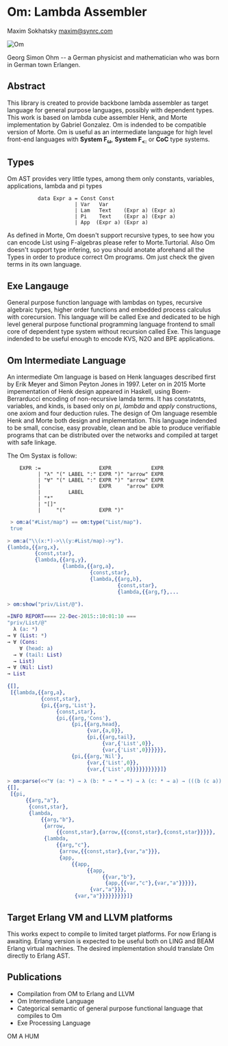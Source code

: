 Om: Lambda Assembler
====================

Maxim Sokhatsky maxim@synrc.com

![Om](http://upload.wikimedia.org/wikipedia/commons/thumb/2/2a/Georg_Simon_Ohm3.jpg/200px-Georg_Simon_Ohm3.jpg)

Georg Simon Ohm -- a German physicist and mathematician who was born in German town Erlangen.

Abstract
--------

This library is created to provide backbone lambda assembler as target language for
general purpose languages, possibly with dependent types. This work is based on lambda
cube assembler Henk, and Morte implementation by Gabriel Gonzalez. Om is indended
to be compatible version of Morte. Om is useful as an intermediate language for
high level front-end languages with <b>System F<sub>ω<sub></b>, <b>System F<sub>&lt;:</sub></b> or
<b>CoC</b> type systems.

Types
-----

Om AST provides very little types, among them only constants, variables, applications, lambda and pi types

```
          data Expr a = Const Const
                      | Var   Var
                      | Lam   Text    (Expr a) (Expr a)
                      | Pi    Text    (Expr a) (Expr a)
                      | App  (Expr a) (Expr a)
```

As defined in Morte, Om doesn't support recursive types, to see how you can encode List
using F-algebras please refer to Morte.Turtorial. Also Om doesn't support type infering,
so you should anotate aforehand all the Types in order to produce correct Om programs.
Om just check the given terms in its own language.


Exe Langauge
------------

   General purpose function language with lambdas on types, recursive algebraic types,
   higher order functions and embedded process calculus with corecursion. This language will be called
   Exe and dedicated to be high level general purpose functional programming language frontend to small core
   of dependent type system without recursion called Exe. This language indended to be useful
   enough to encode KVS, N2O and BPE applications.

Om Intermediate Language
------------------------

   An intermediate Om language is based on Henk languages described first
   by Erik Meyer and Simon Peyton Jones in 1997. Leter on in 2015 Morte impementation
   of Henk design appeared in Haskell, using Boem-Berrarducci encoding of non-recursive lamda terms.
   It has constatnts, variables, and kinds, is based only on *pi*, *lambda* and *apply* constructions,
   one axiom and four deduction rules. The design of Om language resemble Henk and Morte both design
   and implementation. This language indended to be small, concise, easy provable, clean and be able
   to produce verifiable programs that can be distributed over the networks and compiled at target with
   safe linkage.

   The Om Systax is follow:

```
    EXPR :=                   EXPR             EXPR
          | "λ" "(" LABEL ":" EXPR ")" "arrow" EXPR
          | "∀" "(" LABEL ":" EXPR ")" "arrow" EXPR
          |                   EXPR     "arrow" EXPR
          |         LABEL
          | "*"
          | "[]"
          |     "("           EXPR ")"
```

```erlang
 > om:a("#List/map") == om:type("List/map").
 true

> om:a("\\(x:*)->\\(y:#List/map)->y").
{lambda,{{arg,x},
         {const,star},
         {lambda,{{arg,y},
                  {lambda,{{arg,a},
                           {const,star},
                           {lambda,{{arg,b},
                                    {const,star},
                                    {lambda,{{arg,f},...

> om:show("priv/List/@").

=INFO REPORT==== 22-Dec-2015::10:01:10 ===
"priv/List/@"
  λ (a: *)
→ ∀ (List: *)
→ ∀ (Cons:
    ∀ (head: a)
  → ∀ (tail: List)
  → List)
→ ∀ (Nil: List)
→ List

{[],
 [{lambda,{{arg,a},
           {const,star},
           {pi,{{arg,'List'},
                {const,star},
                {pi,{{arg,'Cons'},
                     {pi,{{arg,head},
                          {var,{a,0}},
                          {pi,{{arg,tail},
                               {var,{'List',0}},
                               {var,{'List',0}}}}}},
                     {pi,{{arg,'Nil'},
                          {var,{'List',0}},
                          {var,{'List',0}}}}}}}}}}]}

> om:parse(<<"∀ (a: *) → λ (b: * → * → *) → λ (c: * → a) → (((b (c a)) a) a))"/utf8>>).
{[],
 [{pi,
      {{arg,"a"},
       {const,star},
       {lambda,
           {{arg,"b"},
            {arrow,
                {{const,star},{arrow,{{const,star},{const,star}}}}},
            {lambda,
                {{arg,"c"},
                 {arrow,{{const,star},{var,"a"}}},
                 {app,
                     {{app,
                          {{app,
                               {{var,"b"},
                                {app,{{var,"c"},{var,"a"}}}}},
                           {var,"a"}}},
                      {var,"a"}}}}}}}}}]}
```

Target Erlang VM and LLVM platforms
-----------------------------------

   This works expect to compile to limited target platforms. For now Erlang is awaiting.
   Erlang version is expected to be useful both on LING and BEAM Erlang virtual machines.
   The desired implementation should translate Om directly to Erlang AST.

Publications
------------

* Compilation from OM to Erlang and LLVM
* Om Intermediate Language
* Categorical semantic of general purpose functional language that compiles to Om
* Exe Processing Language

OM A HUM

